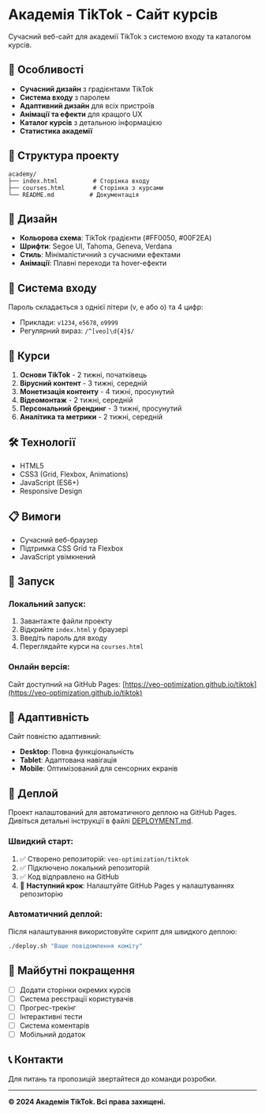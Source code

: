 # Академія TikTok - Сайт курсів

Сучасний веб-сайт для академії TikTok з системою входу та каталогом курсів.

## 🚀 Особливості

- **Сучасний дизайн** з градієнтами TikTok
- **Система входу** з паролем
- **Адаптивний дизайн** для всіх пристроїв
- **Анімації та ефекти** для кращого UX
- **Каталог курсів** з детальною інформацією
- **Статистика академії**

## 📁 Структура проекту

```
academy/
├── index.html          # Сторінка входу
├── courses.html        # Сторінка з курсами
└── README.md          # Документація
```

## 🎨 Дизайн

- **Кольорова схема**: TikTok градієнти (#FF0050, #00F2EA)
- **Шрифти**: Segoe UI, Tahoma, Geneva, Verdana
- **Стиль**: Мінімалістичний з сучасними ефектами
- **Анімації**: Плавні переходи та hover-ефекти

## 🔐 Система входу

Пароль складається з однієї літери (v, e або o) та 4 цифр:
- Приклади: `v1234`, `e5678`, `o9999`
- Регулярний вираз: `/^[veo]\d{4}$/`

## 📱 Курси

1. **Основи TikTok** - 2 тижні, початківець
2. **Вірусний контент** - 3 тижні, середній
3. **Монетизація контенту** - 4 тижні, просунутий
4. **Відеомонтаж** - 2 тижні, середній
5. **Персональний брендинг** - 3 тижні, просунутий
6. **Аналітика та метрики** - 2 тижні, середній

## 🛠️ Технології

- HTML5
- CSS3 (Grid, Flexbox, Animations)
- JavaScript (ES6+)
- Responsive Design

## 📋 Вимоги

- Сучасний веб-браузер
- Підтримка CSS Grid та Flexbox
- JavaScript увімкнений

## 🚀 Запуск

### Локальний запуск:
1. Завантажте файли проекту
2. Відкрийте `index.html` у браузері
3. Введіть пароль для входу
4. Переглядайте курси на `courses.html`

### Онлайн версія:
Сайт доступний на GitHub Pages: [https://veo-optimization.github.io/tiktok](https://veo-optimization.github.io/tiktok)

## 📱 Адаптивність

Сайт повністю адаптивний:
- **Desktop**: Повна функціональність
- **Tablet**: Адаптована навігація
- **Mobile**: Оптимізований для сенсорних екранів

## 🚀 Деплой

Проект налаштований для автоматичного деплою на GitHub Pages. Дивіться детальні інструкції в файлі [DEPLOYMENT.md](DEPLOYMENT.md).

### Швидкий старт:
1. ✅ Створено репозиторій: `veo-optimization/tiktok`
2. ✅ Підключено локальний репозиторій
3. ✅ Код відправлено на GitHub
4. 🔄 **Наступний крок**: Налаштуйте GitHub Pages у налаштуваннях репозиторію

### Автоматичний деплой:
Після налаштування використовуйте скрипт для швидкого деплою:
```bash
./deploy.sh "Ваше повідомлення коміту"
```

## 🎯 Майбутні покращення

- [ ] Додати сторінки окремих курсів
- [ ] Система реєстрації користувачів
- [ ] Прогрес-трекінг
- [ ] Інтерактивні тести
- [ ] Система коментарів
- [ ] Мобільний додаток

## 📞 Контакти

Для питань та пропозицій звертайтеся до команди розробки.

---

**© 2024 Академія TikTok. Всі права захищені.**
